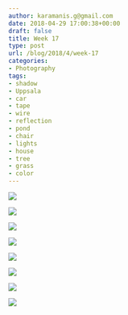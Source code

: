 ```yaml
---
author: karamanis.g@gmail.com
date: 2018-04-29 17:00:38+00:00
draft: false
title: Week 17
type: post
url: /blog/2018/4/week-17
categories:
- Photography
tags:
- shadow
- Uppsala
- car
- tape
- wire
- reflection
- pond
- chair
- lights
- house
- tree
- grass
- color
---
```




  
   ![](https://images.squarespace-cdn.com/content/v1/4f3f61bae4b063b909445965/1525021166425-ZOUDEG5W212ALT0UCORV/ke17ZwdGBToddI8pDm48kLSERMgCVymnItqhne5EfYV7gQa3H78H3Y0txjaiv_0fDoOvxcdMmMKkDsyUqMSsMWxHk725yiiHCCLfrh8O1z5QHyNOqBUUEtDDsRWrJLTmMCg6RGY8TrcVSOIk4QoDPnvjthEs8TAhVmYN7i_-QaEW7L_Q40KNxq4S2FLq3V0y/IMG_5883.jpg?format=original)

  

  
   ![](https://images.squarespace-cdn.com/content/v1/4f3f61bae4b063b909445965/1525021166541-24KJ4U2LMGIQI3IJLMPQ/ke17ZwdGBToddI8pDm48kF9aEDQaTpZHfWEO2zppK7Z7gQa3H78H3Y0txjaiv_0fDoOvxcdMmMKkDsyUqMSsMWxHk725yiiHCCLfrh8O1z5QPOohDIaIeljMHgDF5CVlOqpeNLcJ80NK65_fV7S1UX7HUUwySjcPdRBGehEKrDf5zebfiuf9u6oCHzr2lsfYZD7bBzAwq_2wCJyqgJebgg/IMG_5888.jpg?format=original)

  

  
   ![](https://images.squarespace-cdn.com/content/v1/4f3f61bae4b063b909445965/1525021168146-YWARGQJ5QGFZ349S4ETC/ke17ZwdGBToddI8pDm48kF9aEDQaTpZHfWEO2zppK7Z7gQa3H78H3Y0txjaiv_0fDoOvxcdMmMKkDsyUqMSsMWxHk725yiiHCCLfrh8O1z5QPOohDIaIeljMHgDF5CVlOqpeNLcJ80NK65_fV7S1UX7HUUwySjcPdRBGehEKrDf5zebfiuf9u6oCHzr2lsfYZD7bBzAwq_2wCJyqgJebgg/IMG_5910.jpg?format=original)

  

  
   ![](https://images.squarespace-cdn.com/content/v1/4f3f61bae4b063b909445965/1525021168380-7H5UVPJRNPRPKZTHWB8V/ke17ZwdGBToddI8pDm48kF9aEDQaTpZHfWEO2zppK7Z7gQa3H78H3Y0txjaiv_0fDoOvxcdMmMKkDsyUqMSsMWxHk725yiiHCCLfrh8O1z5QPOohDIaIeljMHgDF5CVlOqpeNLcJ80NK65_fV7S1UX7HUUwySjcPdRBGehEKrDf5zebfiuf9u6oCHzr2lsfYZD7bBzAwq_2wCJyqgJebgg/IMG_5915.jpg?format=original)

  

  
   ![](https://images.squarespace-cdn.com/content/v1/4f3f61bae4b063b909445965/1525021169938-KUC46HMHYNEZ7R8EJ0T0/ke17ZwdGBToddI8pDm48kLSERMgCVymnItqhne5EfYV7gQa3H78H3Y0txjaiv_0fDoOvxcdMmMKkDsyUqMSsMWxHk725yiiHCCLfrh8O1z5QHyNOqBUUEtDDsRWrJLTmMCg6RGY8TrcVSOIk4QoDPnvjthEs8TAhVmYN7i_-QaEW7L_Q40KNxq4S2FLq3V0y/IMG_5919.jpg?format=original)

  

  
   ![](https://images.squarespace-cdn.com/content/v1/4f3f61bae4b063b909445965/1525021171729-QR3KX04T8MF7BK2HYN05/ke17ZwdGBToddI8pDm48kLSERMgCVymnItqhne5EfYV7gQa3H78H3Y0txjaiv_0fDoOvxcdMmMKkDsyUqMSsMWxHk725yiiHCCLfrh8O1z5QHyNOqBUUEtDDsRWrJLTmMCg6RGY8TrcVSOIk4QoDPnvjthEs8TAhVmYN7i_-QaEW7L_Q40KNxq4S2FLq3V0y/IMG_5962.jpg?format=original)

  

  
   ![](https://images.squarespace-cdn.com/content/v1/4f3f61bae4b063b909445965/1525021173800-O3WER4WP00RALZAB804D/ke17ZwdGBToddI8pDm48kJUlZr2Ql5GtSKWrQpjur5t7gQa3H78H3Y0txjaiv_0fDoOvxcdMmMKkDsyUqMSsMWxHk725yiiHCCLfrh8O1z5QPOohDIaIeljMHgDF5CVlOqpeNLcJ80NK65_fV7S1UfNdxJhjhuaNor070w_QAc94zjGLGXCa1tSmDVMXf8RUVhMJRmnnhuU1v2M8fLFyJw/IMG_5965.jpg?format=original)

  

  
   ![](https://images.squarespace-cdn.com/content/v1/4f3f61bae4b063b909445965/1525021175103-GFRCRXCRH0F5KRY42RRR/ke17ZwdGBToddI8pDm48kLSERMgCVymnItqhne5EfYV7gQa3H78H3Y0txjaiv_0fDoOvxcdMmMKkDsyUqMSsMWxHk725yiiHCCLfrh8O1z5QHyNOqBUUEtDDsRWrJLTmMCg6RGY8TrcVSOIk4QoDPnvjthEs8TAhVmYN7i_-QaEW7L_Q40KNxq4S2FLq3V0y/IMG_5967.jpg?format=original)

  


